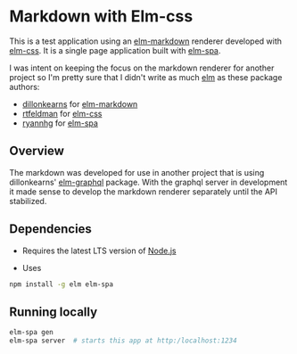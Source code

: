 # Markdown with Elm-css

This is a test application using an
[elm-markdown](https://package.elm-lang.org/packages/dillonkearns/elm-markdown/latest/)
renderer developed with
[elm-css](https://package.elm-lang.org/packages/rtfeldman/elm-css/latest/).
It is a single page application built with
[elm-spa](https://elm-spa.dev).


I was intent on keeping the focus on the markdown renderer for another
project so I'm pretty sure that I didn't write as much
[elm](https://elm-lang.org/) as these package authors:

 - [dillonkearns](https://github.com/dillonkearns)
   for [elm-markdown](https://package.elm-lang.org/packages/dillonkearns/elm-markdown/latest/)
 - [rtfeldman](https://github.com/dillonkearns)
   for [elm-css](https://package.elm-lang.org/packages/rtfeldman/elm-css/latest/)
 - [ryannhg](https://github.com/ryannhg/elm-spa) for
   [elm-spa](https://elm-spa.dev)

## Overview

The markdown was developed for use in another project that is using
dillonkearns'
[elm-graphql](https://github.com/dillonkearns/elm-graphql)
package. With the graphql server in development it made sense to
develop the markdown renderer separately until the API stabilized.

## Dependencies

 - Requires the latest LTS version of [Node.js](https://nodejs.org/)

 - Uses

```bash
npm install -g elm elm-spa
```

## Running locally

```bash
elm-spa gen
elm-spa server  # starts this app at http:/localhost:1234
```
